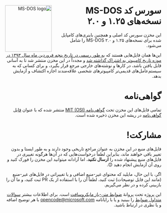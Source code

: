 <div dir="rtl" style="direction:rtl">
<img width="150" height="150" align="left" style="float: left; margin: 0 10px 0 0;" alt="MS-DOS logo" src="https://github.com/Microsoft/MS-DOS/blob/master/msdos-logo.png">   

# سورس کد MS-DOS نسخه‌های ۱.۲۵ و ۲.۰
این مخزن سورس کد اصلی و همچنین باینری‌های کامپایل شده برای نسخه‌های ۱.۲۵ و ۲.۰ MS-DOS را شامل می‌شود.

این‌ها همان فایل‌هایی هستند که [به طور رسمی در تاریخ پنجم فروردین ماه سال ۱۳۹۳ در موزه تاریخ کامپیوتر به اشتراک گذاشته شد]( http://www.computerhistory.org/atchm/microsoft-ms-dos-early-source-code/) و مجدداً در این مخزن منتشر شد تا به آسانی قابل یافتن باشد، در کارها و نوشته‌های خارجی مرجع قرار بگیرد، و برای کسانی که به سیستم‌عامل‌های قدیمی‌تر کامپیوتر‌های شخصی علاقه‌مندند اجازه اکتشاف و آزمایش بدهد.

# گواهی‌نامه
تمامی فایل‌های این مخزن تحت [گواهی‌نامه MIT (OSI)]( https://en.wikipedia.org/wiki/MIT_License) منتشر شده که با عنوان [فایل گواهی‌نامه](https://github.com/Microsoft/MS-DOS/blob/master/LICENSE.md) در ریشه این مخزن ذخیره شده است.

# مشارکت!
فایل‌های منبع در این مخزن به عنوان مراجع تاریخی وجود دارند و به طور ایستا و بدون تغییر باقی خواهند ماند، بنابراین لطفاً درخواست‌هایی که در آن‌ها هرگونه تغییری در فایل‌های منبع پیشنهاد شده را **ارسال نکنید**، اما آزادانه میتوانید این مخزن را فورک کنید و روی آن آزمایش انجام دهید 😊.  

اگر، با این حال، مایلید که محتوای غیر-منبع اضافی و یا تغییراتی در فایل‌های غیر-منبع (مانند این فایل توضیحات) ثبت کنید، لطفاً آن را با استفاده از یک PR ثبت کنید، و ما آن را بازبینی کرده و در نظر می‌گیریم.

این پروژه تحت پروانهٔ [ضوابط متن-باز مایکروسافت](https://opensource.microsoft.com/codeofconduct/) است.  برای اطلاعات بیشتر [سوالات متداول ضوابط](https://opensource.microsoft.com/codeofconduct/faq/) را ببینید و یا با رایانامه [opencode@microsoft.com](mailto:opencode@microsoft.com) با هر توضیح اضافه و یا نظری در ارتباط باشید.

</div>
